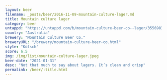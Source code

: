 ```yaml
---
layout: beer
filename: _posts/beer/2016-11-09-mountain-culture-lager.md
title: Mountain culture lager
category: beer
untappd: "https://untappd.com/b/mountain-culture-beer-co--lager/3556983"
country: "Australia"
brewery: "Mountain Culture Beer Co."
breweryURL: "/brewery/mountain-culture-beer-co.html"
style: "Kölsch"
score: 6.5
img: /img/list/mountain-culture-lager.jpeg
beer-date: "2021-01-31"
desc: "Not that much to say about lagers. It’s clean and crisp"
permalink: /beer/:title.html
---
```

